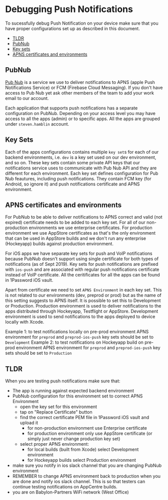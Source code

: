 # Debugging Push Notifications

To sucessfully debug Push Notification on your device make sure that you have proper configurations set up as described in this document.

- [TLDR](#tldr)
- [PubNub](#pubnub)
- [Key sets]()
- [APNS certificates and environments]()

## PubNub

[Pub Nub](https://admin.pubnub.com/) is a service we use to deliver notifications to APNS (apple Push Notifications Service) or FCM (Firebase Cloud Messaging). If you don't have access to Pub Nub yet ask other members of the team to add your work email to our account.

Each application that supports push notifications has a separate configuration on PubNub. Depending on your access level you may have access to all the apps (admin) or to specific apps. All the apps are grouped under `steven.hamblin` account.

## Key Sets

Each of the apps configurations contains multiple `key set`s for each of our backend environments, i.e. `dev` is a key set used on our dev environment, and so on. These key sets contain some private API keys that our notifications service uses to communicate with Pub Nub API and they are different for each environment. Each key set defines configuration for Pub Nub feautures, including push notifications. They contain FCM key (for Android, so ignore it) and push notifications certificate and APNS environment.

## APNS certificates and environments

For PubNub to be able to deliver notifications to APNS correct and valid (not expired) certificate needs to be added to each key set. For all of our non-production environments we use enterprise certificates. For production environment we use AppStore certificates as that's the only environment that can be used in AppStore builds and we don't run any enterprise (Hockeyapp) builds against production environment.

For iOS apps we have separate key sets for push and VoIP notifications because PubNub doesn't support using single certificate for both types of notifications (as of Sept 2019). Key sets for push notifications are prefixed with `ios-push` and are associated with regular push notifications certificate instead of VoIP certificate. All the ceritificates for all the apps can be found in 1Password iOS vault.

Apart from certificate we need to set `APNS Environment` in each key set. This is not related to _our_ environments (dev, preprod or prod) but as the name of this setting suggests to APNS itself. It is possible to set this to Development or Production. Production environment is used to deliver notifications to the apps distributed through Hockeyapp, Testflight or AppStore. Development environment is used to send notifications to the apps deployed to device locally with Xcode.

Example 1: to test notifications locally on pre-prod environment APNS environment for `preprod` and `preprod-ios-push` key sets should be set to `Development`
Example 2: to test notifications on Hockeyapp build on pre-prod environment APNS environment for `preprod` and `preprod-ios-push` key sets should be set to `Production`

## TLDR
When you are testing push notifications make sure that:

- The app is running against expected backend environment
- PubNub configuration for this environment set to correct APNS Environment
	- open the key set for this environment
	- tap on "Replace  Certificate" button
	- find the correct certificate PEM file in 1Password iOS vault and upload it
		- for non-production environment use Enterprise certificate
		- for production environment only use AppStore certificate (or simply just never change production key set)
	- select proper APNS environment:
		- for local builds (built from Xcode) select Development environment
		- for Hockeyapp builds select Production environment
- make sure you notify in ios slack channel that you are changing PubNub environment
- REMEMBER to change APNS environment back to production when you are done and notify ios slack channel. This is so that testers can continue testing notifications on AppCentre builds.
- you are on Babylon-Partners WiFi network (West Office)

